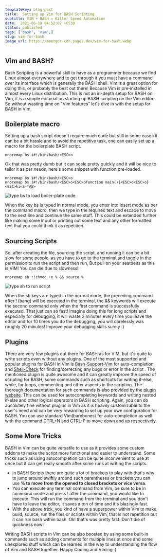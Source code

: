 ```yaml
---
templateKey: blog-post
title:  Setting up Vim for BASH Scripting
subtitle: VIM + BASH = Killer Speed Automation
date:  2021-06-10 04:52:07 +0530
status: published
tags: ['bash', 'vim',]
slug: vim-for-bash
image_url: https://meetgor-cdn.pages.dev/vim-for-bash.webp
---
```


## Vim and BASH? 
Bash Scripting is a powerful skill to have as a programmer because we find Linux almost everywhere and to get through it you must have a command over its interface which is generally the BASH shell. Vim is a great option for doing this, or probably the best out there! Because Vim is pre-installed in almost every Linux distribution. This is not an in-depth setup for BASH on Vim, it is a simple editorial on starting up BASH scripting on the Vim editor. So without wasting time on "Vim features" let's dive in with the setup for BASH in Vim.

## Boilerplate macro
Setting up a bash script doesn't require much code but still in some cases it can be a bit hassle and to avoid the repetitive task, one can easily set up a macro for the boilerplate BASH script.

```vim
nnoremap bs i#!/bin/bash/<ESC>o
```
Ok that was pretty dumb but it can scale pretty quickly and it will be nice to tailor it as per needs, here's some snippet with function pre-loaded.

```vim
nnoremap bs i#!/bin/bash/<ESC>o
nnoremap bs i#!/bin/bash/<ESC>o<ESC>ofunction main(){<ESC>o<ESC>o}<ESC>ki<S-TAB>

```
![type bs to load boiler-plate code](https://s6.gifyu.com/images/bsclip.gif)

When the key bs is typed in normal mode, you enter into insert mode as per the command macro, then we type in the required text and escape to move to the next line and continue the same stuff. This could be extended further like making some input or printing out some text and any other formatted text that you could think it as repetition. 

## Sourcing Scripts
So, after creating the file, sourcing the script, and running it can be a bit slow for some people, as you have to go to the terminal and toggle in the permission to run the script and then run, But pull on your seatbelts as this is VIM! You can die due to slowness!

```vim
nnoremap sh :!chmod +x % && source %
```

![type sh to run script](https://s6.gifyu.com/images/shclip.gif)

When the sh keys are typed in the normal mode, the preceding command after ! (bang) will be executed in the terminal, the && keywords will execute the second command only when the first command is successfully executed.
 That just can so fast! Imagine doing this for long scripts and especially for debugging, it will waste 2 minutes every time you leave the editor and for 10 times you do the debugging, you will carelessly was roughly 20 minutes! Improve your debugging skills surely :)

## Plugins
There are very few plugins out there for BASH as for VIM, but it's quite to write scripts even without any plugins. One of the most supported and popular plugins for BASH in Vim is  [Bash-Support-Vim](https://www.vim.org/scripts/script.php?script_id=365) for auto-completion and [Shell-Check](https://www.shellcheck.net) for finding/correcting any bugs or error in the script . 
The mentioned plugin is quite awesome and it can greatly improve the speed of scripting for BASH, some commands such as shortcuts for writing if-else, while, for loops, commenting and other aspects in the scripting. The thorough documentation for such commands is also provided by the  [plugin website](https://wolfgangmehner.github.io/vim-plugins/bashsupport.html). 
This can be used for autocompleting keywords and writing nested if-else and other logical operators in BASH scripting. Again, you can do absolutely fine without plugins in Vim as it is heavily customizable to the user's need and can be very rewarding to set up your own configuration for BASH. You can use standard Vim(barebones) for auto-completion as well with the command CTRL+N and CTRL-P to move down and up respectively.


## Some More Tricks
BASH in Vim can be quite versatile to use as it provides some custom addons to make the script more functional and easier to understand. Some tricks such as using autocompletion can be quite inconvenient to use at once but it can get really smooth after some runs at writing the scripts.
- In BASH Scripts there are quite a lot of brackets to play with that's why to jump around swiftly around such parentheses or brackets you can use **% to move from the opened to closed brackets or vice versa**.
- You can execute any terminal command from Vim, be sure to be in command mode and press ! after the command, you would like to execute. This will run the command from the terminal and you don't have to leave the editor, it saves a ton of time and it's blazingly fast.
- With the above trick, you kind of have a superpower within Vim to make, build, source, run the files or scripts within Vim, that is not repetition but it can run bash within bash. Ok! that's was pretty fast. Don't die of quickness now!

Writing BASH scripts in Vim can be also boosted by using some built-in commands such as adding comments for multiple lines at once and some unexplored stuff which can be learned in the way to understanding the flow of Vim and BASH together. Happy Coding and Viming :)
